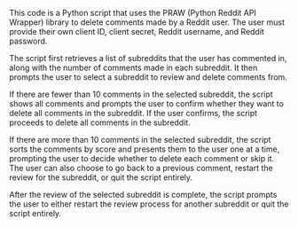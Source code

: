 This code is a Python script that uses the PRAW (Python Reddit API Wrapper) library to delete comments made by a Reddit user. The user must provide their own client ID, client secret, Reddit username, and Reddit password.

The script first retrieves a list of subreddits that the user has commented in, along with the number of comments made in each subreddit. It then prompts the user to select a subreddit to review and delete comments from.

If there are fewer than 10 comments in the selected subreddit, the script shows all comments and prompts the user to confirm whether they want to delete all comments in the subreddit. If the user confirms, the script proceeds to delete all comments in the subreddit.

If there are more than 10 comments in the selected subreddit, the script sorts the comments by score and presents them to the user one at a time, prompting the user to decide whether to delete each comment or skip it. The user can also choose to go back to a previous comment, restart the review for the subreddit, or quit the script entirely.

After the review of the selected subreddit is complete, the script prompts the user to either restart the review process for another subreddit or quit the script entirely.
